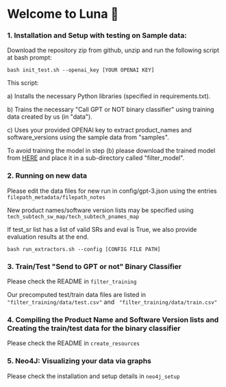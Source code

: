 # Welcome to Luna 🔮

### 1. Installation and Setup with testing on Sample data:

Download the repository zip from github, unzip and run the following script at bash prompt:

```
bash init_test.sh --openai_key [YOUR OPENAI KEY]
```

This script:

a) Installs the necessary Python libraries (specified in requirements.txt).

b) Trains the necessary "Call GPT or NOT binary classifier" using training data created by us (in "data").

c) Uses your provided OPENAI key to extract product_names and software_versions using the sample data from "samples".


To avoid training the model in step (b) please download the trained model from [HERE](https://drive.google.com/drive/folders/1qTd5yGKpNt8sCREOLPrHpYVDk79-ZvhQ?usp=sharing) and place it in a sub-directory called "filter_model".


### 2. Running on new data

Please edit the data files for new run in config/gpt-3.json using the entries  ```filepath_metadata/filepath_notes```

New product names/software version lists may be specified using ```tech_subtech_sw_map/tech_subtech_pnames_map```

If test_sr list has a list of valid SRs and eval is True, we also provide evaluation results at the end.


```
bash run_extractors.sh --config [CONFIG FILE PATH]
```

### 3. Train/Test "Send to GPT or not" Binary Classifier

Please check the README in ```filter_training```

Our precomputed test/train data files are listed in  ```"filter_training/data/test.csv"``` and ``` "filter_training/data/train.csv"```

### 4. Compiling the Product Name and Software Version lists and Creating the train/test data for the binary classifier

Please check the README in ```create_resources```

### 5. Neo4J: Visualizing your data via graphs

Please check the installation and setup details in ```neo4j_setup```

